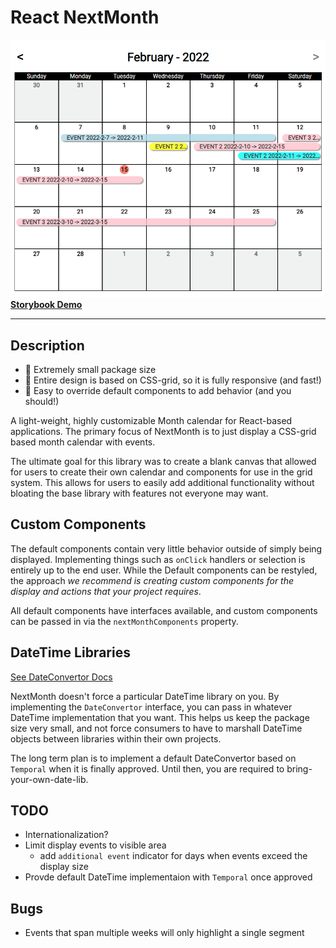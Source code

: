 # React NextMonth

![Large Calendar Preview](/assets/large_preview.png)
[**Storybook Demo**](https://bruceharrison1984.github.io/NextMonth/?path=/story/nextmonth--datefns)

---

## Description

- 🤏 Extremely small package size
- 📱 Entire design is based on CSS-grid, so it is fully responsive (and fast!)
- 🔩 Easy to override default components to add behavior (and you should!)

A light-weight, highly customizable Month calendar for React-based applications. The primary focus of NextMonth is to just display a CSS-grid based month calendar with events.

The ultimate goal for this library was to create a blank canvas that allowed for users to create their own calendar and components for use in the grid system. This allows for users to easily add additional functionality without bloating the base library with features not everyone may want.

## Custom Components

The default components contain very little behavior outside of simply being displayed. Implementing things such as `onClick` handlers or selection is entirely up to the end user. While the Default components can be restyled, the approach _we recommend is creating custom components for the display and actions that your project requires_.

All default components have interfaces available, and custom components can be passed in via the `nextMonthComponents` property.

## DateTime Libraries

[See DateConvertor Docs](src/dateConvertors/readme.md)

NextMonth doesn't force a particular DateTime library on you. By implementing the `DateConvertor` interface, you can pass in whatever DateTime implementation that you want. This helps us keep the package size very small, and not force consumers to have to marshall DateTime objects between libraries within their own projects.

The long term plan is to implement a default DateConvertor based on `Temporal` when it is finally approved. Until then, you are required to bring-your-own-date-lib.

## TODO

- Internationalization?
- Limit display events to visible area
  - add `additional event` indicator for days when events exceed the display size
- Provde default DateTime implementaion with `Temporal` once approved

## Bugs

- Events that span multiple weeks will only highlight a single segment
